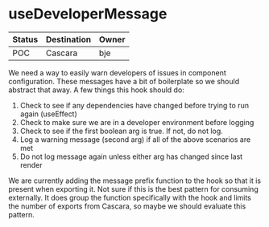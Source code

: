# useDeveloperMessage

| Status | Destination | Owner |
| ------ | ----------- | ----- |
| POC    | Cascara     | bje   |

We need a way to easily warn developers of issues in component configuration. These messages have a bit of boilerplate so we should abstract that away. A few things this hook should do:

1. Check to see if any dependencies have changed before trying to run again (useEffect)
2. Check to make sure we are in a developer environment before logging
3. Check to see if the first boolean arg is true. If not, do not log.
4. Log a warning message (second arg) if all of the above scenarios are met
5. Do not log message again unless either arg has changed since last render

We are currently adding the message prefix function to the hook so that it is present when exporting it. Not sure if this is the best pattern for consuming externally. It does group the function specifically with the hook and limits the number of exports from Cascara, so maybe we should evaluate this pattern.

